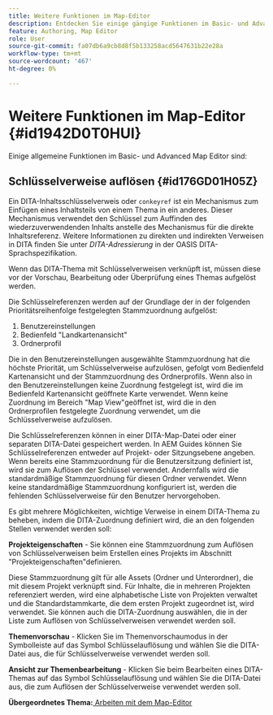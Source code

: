 ```yaml
---
title: Weitere Funktionen im Map-Editor
description: Entdecken Sie einige gängige Funktionen im Basic- und Advanced Map Editor. Erfahren Sie, wie Sie wichtige Verweise im Map-Editor auflösen.
feature: Authoring, Map Editor
role: User
source-git-commit: fa07db6a9cb8d8f5b133258acd5647631b22e28a
workflow-type: tm+mt
source-wordcount: '467'
ht-degree: 0%

---
```


# Weitere Funktionen im Map-Editor {#id1942D0T0HUI}

Einige allgemeine Funktionen im Basic- und Advanced Map Editor sind:

## Schlüsselverweise auflösen {#id176GD01H05Z}

Ein DITA-Inhaltsschlüsselverweis oder `conkeyref` ist ein Mechanismus zum Einfügen eines Inhaltsteils von einem Thema in ein anderes. Dieser Mechanismus verwendet den Schlüssel zum Auffinden des wiederzuverwendenden Inhalts anstelle des Mechanismus für die direkte Inhaltsreferenz. Weitere Informationen zu direkten und indirekten Verweisen in DITA finden Sie unter *DITA-Adressierung* in der OASIS DITA-Sprachspezifikation.

Wenn das DITA-Thema mit Schlüsselverweisen verknüpft ist, müssen diese vor der Vorschau, Bearbeitung oder Überprüfung eines Themas aufgelöst werden.

Die Schlüsselreferenzen werden auf der Grundlage der in der folgenden Prioritätsreihenfolge festgelegten Stammzuordnung aufgelöst:

1. Benutzereinstellungen
1. Bedienfeld &quot;Landkartenansicht&quot;
1. Ordnerprofil

Die in den Benutzereinstellungen ausgewählte Stammzuordnung hat die höchste Priorität, um Schlüsselverweise aufzulösen, gefolgt vom Bedienfeld Kartenansicht und der Stammzuordnung des Ordnerprofils. Wenn also in den Benutzereinstellungen keine Zuordnung festgelegt ist, wird die im Bedienfeld Kartenansicht geöffnete Karte verwendet. Wenn keine Zuordnung im Bereich &quot;Map View&quot;geöffnet ist, wird die in den Ordnerprofilen festgelegte Zuordnung verwendet, um die Schlüsselverweise aufzulösen.

Die Schlüsselreferenzen können in einer DITA-Map-Datei oder einer separaten DITA-Datei gespeichert werden. In AEM Guides können Sie Schlüsselreferenzen entweder auf Projekt- oder Sitzungsebene angeben. Wenn bereits eine Stammzuordnung für die Benutzersitzung definiert ist, wird sie zum Auflösen der Schlüssel verwendet. Andernfalls wird die standardmäßige Stammzuordnung für diesen Ordner verwendet. Wenn keine standardmäßige Stammzuordnung konfiguriert ist, werden die fehlenden Schlüsselverweise für den Benutzer hervorgehoben.

Es gibt mehrere Möglichkeiten, wichtige Verweise in einem DITA-Thema zu beheben, indem die DITA-Zuordnung definiert wird, die an den folgenden Stellen verwendet werden soll:

**Projekteigenschaften** - Sie können eine Stammzuordnung zum Auflösen von Schlüsselverweisen beim Erstellen eines Projekts im Abschnitt &quot;Projekteigenschaften&quot;definieren.

Diese Stammzuordnung gilt für alle Assets \(Ordner und Unterordner\), die mit diesem Projekt verknüpft sind. Für Inhalte, die in mehreren Projekten referenziert werden, wird eine alphabetische Liste von Projekten verwaltet und die Standardstammkarte, die dem ersten Projekt zugeordnet ist, wird verwendet. Sie können auch die DITA-Zuordnung auswählen, die in der Liste zum Auflösen von Schlüsselverweisen verwendet werden soll.

**Themenvorschau** - Klicken Sie im Themenvorschaumodus in der Symbolleiste auf das Symbol Schlüsselauflösung und wählen Sie die DITA-Datei aus, die für Schlüsselverweise verwendet werden soll.

**Ansicht zur Themenbearbeitung** - Klicken Sie beim Bearbeiten eines DITA-Themas auf das Symbol Schlüsselauflösung und wählen Sie die DITA-Datei aus, die zum Auflösen der Schlüsselverweise verwendet werden soll.

**Übergeordnetes Thema:**[ Arbeiten mit dem Map-Editor](map-editor.md)
